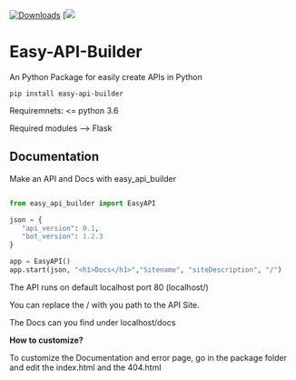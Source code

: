 [![Downloads](https://static.pepy.tech/personalized-badge/easy-api-builder?period=total&units=international_system&left_color=black&right_color=blue&left_text=Downloads)](https://pepy.tech/project/easy-api-builder) [![](https://www.code-inspector.com/project/29418/status/svg)

Easy-API-Builder
=========

An Python Package for easily create APIs in Python

`pip install easy-api-builder`

Requiremnets: \<= python 3.6

Required modules --> Flask 

Documentation
-------------

Make an API and Docs with easy_api_builder

```py

from easy_api_builder import EasyAPI

json = {
   "api_version": 0.1,
   "bot_version": 1.2.3
}

app = EasyAPI()
app.start(json, "<h1>Docs</h1>","Sitename", "siteDescription", "/")

```

The API runs on default localhost port 80 (localhost/)

You can replace the / with you path to the API Site.

The Docs can you find under localhost/docs

**How to customize?**

To customize the Documentation and error page, go in the package folder
and edit the index.html and the 404.html
